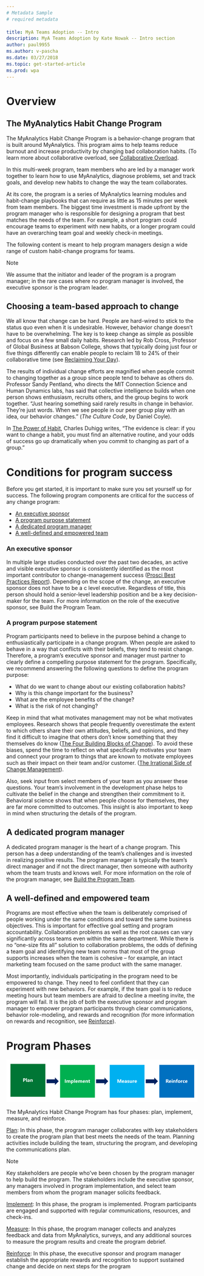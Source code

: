 ```yaml
---
# Metadata Sample
# required metadata

title: MyA Teams Adoption -- Intro
description: MyA Teams Adoption by Kate Nowak -- Intro section
author: paul9955
ms.author: v-pascha
ms.date: 03/27/2018
ms.topic: get-started-article
ms.prod: wpa
---
```


# Overview

## The MyAnalytics Habit Change Program

The MyAnalytics Habit Change Program is a behavior-change program that is built around MyAnalytics. This program aims to help teams reduce burnout and increase productivity by changing bad collaboration habits. (To learn more about collaborative overload, see [Collaborative Overload](https://hbr.org/2016/01/collaborative-overload).

In this multi-week program, team members who are led by a manager work together to learn how to use MyAnalytics, diagnose problems, set and track goals, and develop new habits to change the way the team collaborates.

At its core, the program is a series of MyAnalytics learning modules and habit-change playbooks that can require as little as 15 minutes per week from team members. The biggest time investment is made upfront by the program manager who is responsible for designing a program that best matches the needs of the team. For example, a short program could encourage teams to experiment with new habits, or a longer program could have an overarching team goal and weekly check-in meetings. 

The following content is meant to help program managers design a wide range of custom habit-change programs for teams. 

> [!Note] 
> We assume that the initiator and leader of the program is a program manager; in the rare cases where no program manager is involved, the executive sponsor is the program leader.

## Choosing a team-based approach to change

We all know that change can be hard. People are hard-wired to stick to the status quo even when it is undesirable. However, behavior change doesn’t have to be overwhelming. The key is to keep change as simple as possible and focus on a few small daily habits. Research led by Rob Cross, Professor of Global Business at Babson College, shows that typically doing just four or five things differently can enable people to reclaim 18 to 24% of their collaborative time (see [Reclaiming Your Day](https://www.robcross.org/wp-content/uploads/2017/10/reducing-collaborative-overload-how-efficient-collaborators-reclaim-time-connected-commons.pdf)).

The results of individual change efforts are magnified when people commit to changing together as a group since people tend to behave as others do. Professor Sandy Pentland, who directs the MIT Connection Science and Human Dynamics labs, has said that collective intelligence builds when one person shows enthusiasm, recruits others, and the group begins to work together. “Just hearing something said rarely results in change in behavior. They’re just words. When we see people in our peer group play with an idea, our behavior changes.” (_The Culture Code_, by Daniel Coyle<!-- Pg __-->).

In [The Power of Habit](http://charlesduhigg.com/additional-resources/), Charles Duhigg writes, “The evidence is clear: if you want to change a habit, you must find an alternative routine, and your odds of success go up dramatically when you commit to changing as part of a group.” 

# Conditions for program success

Before you get started, it is important to make sure you set yourself up for success. The following program components are critical for the success of any change program:

 * [An executive sponsor](Team-adopt-intro.md#an-executive-sponsor)
 * [A program purpose statement](Team-adopt-intro.md#a-program-purpose-statement)
 * [A dedicated program manager](Team-adopt-intro.md#a-dedicated-program-manager)
 * [A well-defined and empowered team](Team-adopt-intro.md#a-well-defined-and-empowered-team)

### An executive sponsor

In multiple large studies conducted over the past two decades, an active and visible executive sponsor is consistently identified as the most important contributor to change-management success ([Prosci Best Practices Report](https://www.prosci.com/bookstore/best-practices-in-change-management-2016-edition.html)). Depending on the scope of the change, an executive sponsor does not have to be a c level executive. Regardless of title, this person should hold a senior-level leadership position and be a key decision-maker for the team. For more information on the role of the executive sponsor, see Build the Program Team.

### A program purpose statement

Program participants need to believe in the purpose behind a change to enthusiastically participate in a change program. When people are asked to behave in a way that conflicts with their beliefs, they tend to resist change. Therefore, a program’s executive sponsor and manager must partner to clearly define a compelling purpose statement for the program. Specifically, we recommend answering the following questions to define the program purpose:

 * What do we want to change about our existing collaboration habits?
 * Why is this change important for the business?
 * What are the employee benefits of the change?
 * What is the risk of not changing?

Keep in mind that what motivates management may not be what motivates employees. Research shows that people frequently overestimate the extent to which others share their own attitudes, beliefs, and opinions, and they find it difficult to imagine that others don’t know something that they themselves do know ([The Four Building Blocks of Change](https://www.mckinsey.com/business-functions/organization/our-insights/the-four-building-blocks--of-change)). To avoid these biases, spend the time to reflect on what specifically motivates your team and connect your program to things that are known to motivate employees such as their impact on their team and/or customer. ([The Irrational Side of Change Management](https://www.mckinsey.com/business-functions/organization/our-insights/the-irrational-side-of-change-management)).

Also, seek input from select members of your team as you answer these questions. Your team’s involvement in the development phase helps to cultivate the belief in the change and strengthen their commitment to it. Behavioral science shows that when people choose for themselves, they are far more committed to outcomes. This insight is also important to keep in mind when structuring the details of the program.

## A dedicated program manager

A dedicated program manager is the heart of a change program. This person has a deep understanding of the team’s challenges and is invested in realizing positive results. The program manager is typically the team’s direct manager and if not the direct manager, then someone with authority whom the team trusts and knows well. For more information on the role of the program manager, see [Build the Program Team](Team-adopt-plan.md#build-the-program-team).

## A well-defined and empowered team

Programs are most effective when the team is deliberately comprised of people working under the same conditions and toward the same business objectives. This is important for effective goal setting and program accountability. Collaboration problems as well as the root causes can vary significantly across teams even within the same department. While there is no “one-size fits all” solution to collaboration problems, the odds of defining a team goal and identifying new team norms that most of  the group supports increases when the team is cohesive – for example, an intact marketing team focused on the same product with the same manager. 

Most importantly, individuals participating in the program need to be empowered to change. They need to feel confident that they can experiment with new behaviors. For example, if the team goal is to reduce meeting hours but team members are afraid to decline a meeting invite, the program will fail. It is the job of both the executive sponsor and program manager to empower program participants through clear communications, behavior role-modeling, and rewards and recognition (for more information on rewards and recognition, see [Reinforce](Team-adopt-reinforce.md)).

# Program Phases

<img src="../../../Images/Adopt-teams-1.png" alt="The four program phases">
 
The MyAnalytics Habit Change Program has four phases: plan, implement, measure, and reinforce.

[Plan](Team-adopt-plan.md): In this phase, the program manager collaborates with key stakeholders to create the program plan that best meets the needs of the team. Planning activities include building the team, structuring the program, and developing the communications plan.

  > [!Note] 
  > Key stakeholders are people who’ve been chosen by the program manager to help build the program. The stakeholders include the executive sponsor, any managers involved in program implementation, and select team members from whom the program manager solicits feedback. 

[Implement](Team-adopt-implement.md): In this phase, the program is implemented. Program participants are engaged and supported with regular communications, resources, and check-ins.

[Measure](Team-adopt-measure.md): In this phase, the program manager collects and analyzes feedback and data from MyAnalytics, surveys, and any additional sources to measure the program results and create the program debrief.

[Reinforce](Team-adopt-reinforce.md): In this phase, the executive sponsor and program manager establish the appropriate rewards and recognition to support sustained change and decide on next steps for the program 
